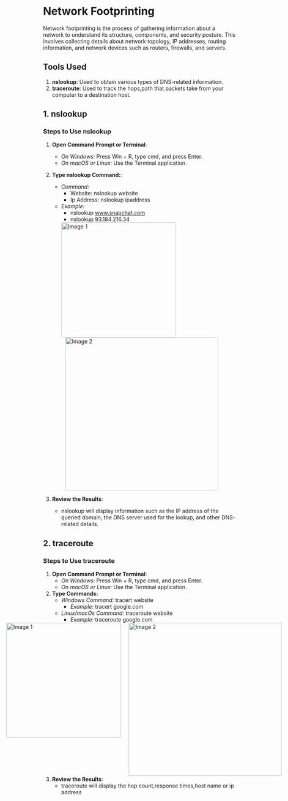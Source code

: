 # Network Footprinting
Network footprinting is the process of gathering information about a network to understand its structure, components, and security posture. This involves collecting details about network topology, IP addresses, routing information, and network devices such as routers, firewalls, and servers.
## Tools Used 
1. **nslookup**: Used to obtain various types of DNS-related information.
2. **traceroute**: Used to track the hops,path that packets take from your computer to a destination host. 
## 1. **nslookup** 
### Steps to Use nslookup
1. **Open Command Prompt or Terminal**:
   - *On Windows:* Press Win + R, type cmd, and press Enter.
   - *On macOS or Linux:* Use the Terminal application.

2. **Type nslookup Command:**:
   - *Command:*
      - Website: nslookup website
      - Ip Address: nslookup ipaddress
   - *Example:*
     - nslookup www.snapchat.com
     - nslookup 93.184.216.34
       <div style="display: flex; justify-content: center;">
      <img src="https://s4.aconvert.com/convert/p3r68-cdx67/aa4v3-v11d9.jpg" alt="Image 1" style="width: 300px; height: auto; margin-right: 10px;">
      <img src="https://s4.aconvert.com/convert/p3r68-cdx67/aws7j-iu5yv.jpg" alt="Image 2" style="width: 400px; height: auto; margin-left: 10px;">
    </div>
  

3. **Review the Results**:
   - nslookup will display information such as the IP address of the queried domain, the DNS server used for the lookup, and other DNS-related details.

## 2. **traceroute** 
### Steps to Use traceroute
1. **Open Command Prompt or Terminal**:
   - *On Windows:* Press Win + R, type cmd, and press Enter.
   - *On macOS or Linux:* Use the Terminal application.
2. **Type Commands:**
   - *Windows Command:* tracert website
     - *Example:* tracert google.com
   - *Linux/macOs Command:* traceroute website
     - *Example:* traceroute google.com
   <div style="display: flex; justify-content: center;">
      <img src="https://s4.aconvert.com/convert/p3r68-cdx67/aul0h-zg4m4.jpg" alt="Image 1" style="width: 300px; height: auto; margin-right: 10px;">
      <img src="https://s4.aconvert.com/convert/p3r68-cdx67/acw26-pppy1.jpg" alt="Image 2" style="width: 400px; height: auto; margin-left: 10px;">
    </div>
3. **Review the Results**:
   - traceroute will display the hop count,response times,host name or ip address
